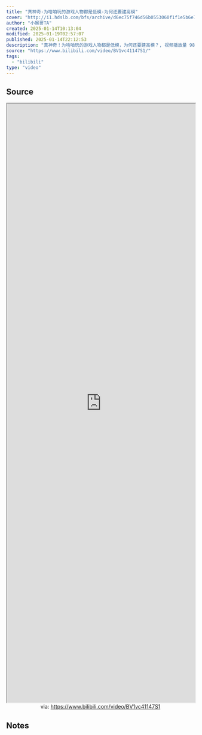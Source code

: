 ```yaml
---
title: "真神奇-为啥咱玩的游戏人物都是低模-为何还要建高模"
cover: "http://i1.hdslb.com/bfs/archive/d6ec75f746d56b0553060f1f1e5b6e7c80de6546.jpg@189w_107h.webp"
author: "小猴哥TA"
created: 2025-01-14T10:13:04
modified: 2025-01-19T02:57:07
published: 2025-01-14T22:12:53
description: "真神奇！为啥咱玩的游戏人物都是低模，为何还要建高模？, 视频播放量 981225、弹幕量 158、点赞数 41383、投硬币枚数 575、收藏人数 7604、转发人数 224, 视频作者 小猴哥TA, 作者简介 加我v：JoeyMJ003 前原神TA，前网易米哈游资深技术美术，分享游戏行业干货，TA技能学习"
source: "https://www.bilibili.com/video/BV1vc41147S1/"
tags:
  - "bilibili"
type: "video"
---
```


## Source

<iframe src='https://player.bilibili.com/player.html?isOutside=true&bvid=BV1vc41147S1&p=1&autoplay=false' style='height:40vh;width:100%' class='iframe-radius' allow='fullscreen'></iframe>
<center>via: <a href='https://www.bilibili.com/video/BV1vc41147S1' target='_blank' class='external-link'>https://www.bilibili.com/video/BV1vc41147S1</a></center>

## Notes

